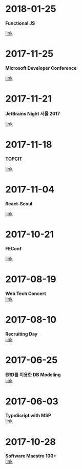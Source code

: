# 2018-01-25
**Functional JS**

[link](conference/functionaljs/)
# 2017-11-25
**Microsoft Developer Conference**

[link](conference/microsoft/)
# 2017-11-21
**JetBrains Night 서울 2017**

[link](conference/jetbrains/)
# 2017-11-18
**TOPCIT**

[link](test/topcit/)
# 2017-11-04
**React-Seoul**

[link](conference/react-seoul/)
# 2017-10-21
**FEConf**

[link](conference/feconf/)
# 2017-08-19
<strong>Web Tech Concert</strong><br>
[link](seminar/webtechconcert/)
# 2017-08-10
<strong>Recruiting Day</strong><br>
[link](conference/Recruting%20Day/)
# 2017-06-25
<strong>ERD를 이용한 DB Modeling</strong><br>
[link](seminar/DB%20Modeling/)
# 2017-06-03
<strong>TypeScript with MSP</strong><br>
[link](conference/TypeScript%20with%20MSP/)
# 2017-10-28
<strong>Software Maestro 100+</strong><br>
[link](conference/softwaremaestro/)
